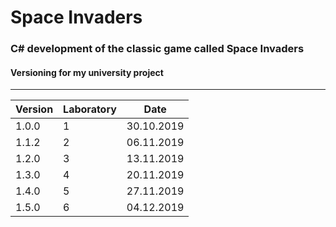 # Space Invaders
### C# development of the classic game called Space Invaders

#### Versioning for my university project
---
Version | Laboratory | Date
--- | --- | ---
1.0.0 | 1 | 30.10.2019
1.1.2 | 2 | 06.11.2019
1.2.0 | 3 | 13.11.2019
1.3.0 | 4 | 20.11.2019
1.4.0 | 5 | 27.11.2019
1.5.0 | 6 | 04.12.2019
